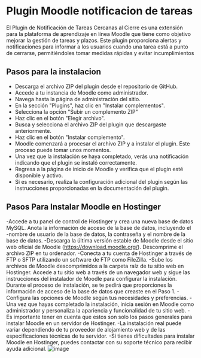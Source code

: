 
# Plugin Moodle notificacion de tareas

El Plugin de Notificación de Tareas Cercanas al Cierre es una extensión para la plataforma de aprendizaje en línea Moodle que tiene como objetivo mejorar la gestión de tareas y plazos. Este plugin proporciona alertas y notificaciones para informar a los usuarios cuando una tarea está a punto de cerrarse, permitiéndoles tomar medidas rápidas y evitar incumplimientos


## Pasos para la instalacion

 - Descarga el archivo ZIP del plugin desde el repositorio de GitHub. 
- Accede a tu instancia de Moodle como administrador.
- Navega hasta la página de administración del sitio.
- En la sección "Plugins", haz clic en "Instalar complementos".
- Selecciona la opción "Subir un complemento ZIP"
- Haz clic en el botón "Elegir archivo".
- Busca y selecciona el archivo ZIP del plugin que descargaste anteriormente.
- Haz clic en el botón "Instalar complemento".
- Moodle comenzará a procesar el archivo ZIP y a instalar el plugin. Este proceso puede tomar unos momentos.
- Una vez que la instalación se haya completado, verás una notificación indicando que el plugin se instaló correctamente.
- Regresa a la página de inicio de Moodle y verifica que el plugin esté disponible y activo.
- Si es necesario, realiza la configuración adicional del plugin según las instrucciones proporcionadas en la documentación del plugin.

## Pasos Para Instalar Moodle en Hostinger

-Accede a tu panel de control de Hostinger y crea una nueva base de datos MySQL. Anota la información de acceso de la base de datos, incluyendo el -nombre de usuario de la base de datos, la contraseña y el nombre de la base de datos.
-Descarga la última versión estable de Moodle desde el sitio web oficial de Moodle (https://download.moodle.org/). 
Descomprime el archivo ZIP en tu ordenador.
-Conecta a tu cuenta de Hostinger a través de FTP o SFTP utilizando un software de FTP como FileZilla.
-Sube los archivos de Moodle descomprimidos a la carpeta raíz de tu sitio web en Hostinger.
Accede a tu sitio web a través de un navegador web y sigue las instrucciones del instalador de Moodle para configurar la instalación. Durante el proceso de instalación, se te pedirá que proporciones la información de acceso de la base de datos que creaste en el Paso 1.
-Configura las opciones de Moodle según tus necesidades y preferencias.
-Una vez que hayas completado la instalación, inicia sesión en Moodle como administrador y personaliza la apariencia y funcionalidad de tu sitio web.
-Es importante tener en cuenta que estos son solo los pasos generales para instalar Moodle en un servidor de Hostinger.
-La instalación real puede variar dependiendo de tu proveedor de alojamiento web y de las especificaciones técnicas de tu servidor.
-Si tienes dificultades para instalar Moodle en Hostinger, puedes contactar con su soporte técnico para recibir ayuda adicional.
![image](https://github.com/ufpsarqui/bloque_tareaspendientes/assets/74570702/d6762978-b00d-4822-abc5-dfb89da6af9b)



